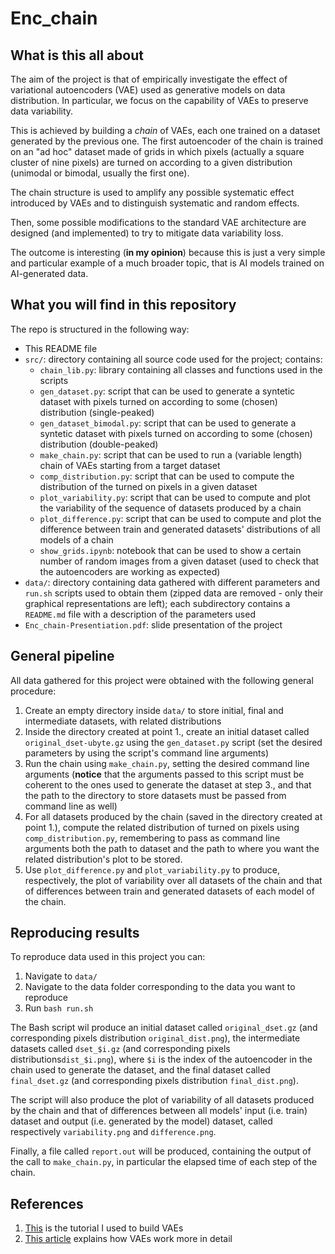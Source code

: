 # Enc\_chain


## What is this all about

The aim of the project is that of empirically investigate the effect of 
variational autoencoders (VAE) used as generative models on data distribution. 
In particular, we focus on the capability of VAEs to preserve data variability.

This is achieved by building a *chain* of VAEs, each one trained on a dataset
generated by the previous one.
The first autoencoder of the chain is trained on an "ad hoc" dataset made of 
grids in which pixels (actually a square cluster of nine pixels) are turned
on according to a given distribution (unimodal or bimodal, usually the first 
one).

The chain structure is used to amplify any possible systematic effect 
introduced by VAEs and to distinguish systematic and random effects.

Then, some possible modifications to the standard VAE architecture are 
designed (and implemented) to try to mitigate data variability loss.

The outcome is interesting (**in my opinion**) because this is just a very 
simple and particular example of a much broader topic, that is AI models
trained on AI-generated data.


## What you will find in this repository

The repo is structured in the following way:

- This README file
- `src/`: directory containing all source code used for the project; contains:
  - `chain_lib.py`: library containing all classes and functions used in the 
  scripts
  - `gen_dataset.py`: script that can be used to generate a syntetic dataset 
  with pixels turned on according to some (chosen) distribution (single-peaked)
  - `gen_dataset_bimodal.py`: script that can be used to generate a syntetic 
  dataset with pixels turned on according to some (chosen) distribution 
  (double-peaked)
  - `make_chain.py`: script that can be used to run a (variable length) chain 
  of VAEs starting from a target dataset
  - `comp_distribution.py`: script that can be used to compute the distribution 
  of the turned on pixels in a given dataset
  - `plot_variability.py`: script that can be used to compute and plot the 
  variability of the sequence of datasets produced by a chain
  - `plot_difference.py`: script that can be used to compute and plot the 
  difference between train and generated datasets' distributions of all models 
  of a chain
  - `show_grids.ipynb`: notebook that can be used to show a certain number of
  random images from a given dataset (used to check that the autoencoders are 
  working as expected)
- `data/`: directory containing data gathered with different parameters and 
`run.sh` scripts used to obtain them (zipped data are removed - only their 
graphical representations are left); each subdirectory contains a `README.md`
file with a description of the parameters used
- `Enc_chain-Presentiation.pdf`: slide presentation of the project


## General pipeline

All data gathered for this project were obtained with the following general 
procedure:

1. Create an empty directory inside `data/` to store initial, final and 
intermediate datasets, with related distributions
2. Inside the directory created at point 1., create an initial dataset called 
`original_dset-ubyte.gz` using the `gen_dataset.py` script (set the desired 
parameters by using the script's command line arguments)
3. Run the chain using `make_chain.py`, setting the desired command line arguments
(**notice** that the arguments passed to this script must be coherent to the ones
used to generate the dataset at step 3., and that the path to the directory to 
store datasets must be passed from command line as well)
4. For all datasets produced by the chain (saved in the directory created at point
1.), compute the related distribution of turned on pixels using 
`comp_distribution.py`, remembering to pass as command line arguments both the
path to dataset and the path to where you want the related distribution's plot to
be stored.
5. Use `plot_difference.py` and `plot_variability.py` to produce, respectively,
the plot of variability over all datasets of the chain and that of differences 
between train and generated datasets of each model of the chain.


## Reproducing results

To reproduce data used in this project you can:

1. Navigate to `data/`
2. Navigate to the data folder corresponding to the data you want to reproduce
3. Run `bash run.sh`

The Bash script wil produce an initial dataset called `original_dset.gz` (and 
corresponding pixels distribution `original_dist.png`), the intermediate datasets 
called `dset_$i.gz` (and corresponding pixels distributions`dist_$i.png`), where 
`$i` is the index of the autoencoder in the chain used to generate the dataset, 
and the final dataset called `final_dset.gz` (and corresponding pixels distribution 
`final_dist.png`).

The script will also produce the plot of variability of all datasets produced by the 
chain and that of differences between all models' input (i.e. train) dataset and 
output (i.e. generated by the model) dataset, called respectively `variability.png` 
and `difference.png`.

Finally, a file called `report.out` will be produced, containing the output of the 
call to `make_chain.py`, in particular the elapsed time of each step of the chain.


## References

1. [This](https://medium.com/@sofeikov/implementing-variational-autoencoders-from-scratch-533782d8eb95)
   is the tutorial I used to build VAEs
2. [This article](https://mbernste.github.io/posts/vae/) explains how VAEs work
   more in detail
